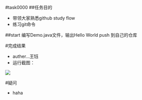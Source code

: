 #task0000
##任务目的
* 带领大家熟悉github study flow
* 练习git命令

##start
编写Demo.java文件，输出Hello World
push 到自己的仓库


#完成结果
* auther...王钰
* 运行截图：

![](wy.png)

#疑问
* haha